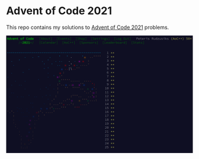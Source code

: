 # Advent of Code 2021
This repo contains my solutions to [Advent of Code 2021](https://adventofcode.com/) problems.

![All tasks completed](/done.png?raw=true "All tasks completed")
